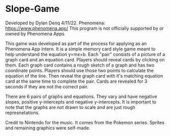 # Slope-Game
Developed by Dylan Denq 4/11/22. Phenomena: https://www.phenomena.app/ This program is not officially supported by or owned by Phenomena Apps

This game was developed as part of the process for applying as
an Phenomena App intern. It is a simple memory card style game meant
to help understand the equation y=mx+b. Each "pair" consists of a
picture of a graph card and an equation card. Players should
reveal cards by clicking on them. Each graph card contains a rough
sketch of a graph and has two coordinate points. Players should use
those two points to calculate the equation of the line. Then reveal
the graph card with it's matching equation card at the same time
to complete the pair. Cards are revealed for 3 seconds if they are not
the correct pair.

There are 6 pairs of graphs and equations. They vary and have
negative slopes, positive y-intercepts and negative y-intercepts.
It is important to note that the graphs are not drawn to scale
and are just rough represnetations. 

Credit to Nintendo for the music. It comes from the Pokemon
series. Sprites and remaining graphics were self-made.
